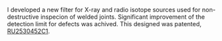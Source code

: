 I developed a new filter for X-ray and radio isotope sources used for non-destructive inspecion of welded joints. Significant improvement of the detection limit for defects was achived. This designed was patented, [RU2530452C1](https://patents.google.com/patent/RU2530452C1/en?oq=RU2530452C1).
